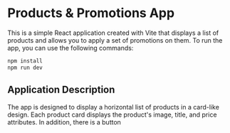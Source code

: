 # Products & Promotions App

This is a simple React application created with Vite that displays a list of products and allows you to apply a set of promotions on them. To run the app, you can use the following commands:

```bash
npm install
npm run dev
```

## Application Description

The app is designed to display a horizontal list of products in a card-like design. Each product card displays the product's image, title, and price attributes. In addition, there is a button
